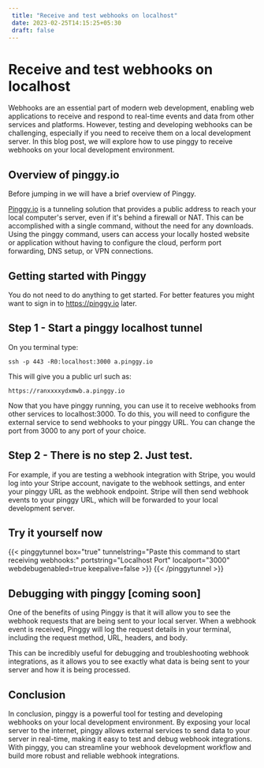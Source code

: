 ```yaml
---
 title: "Receive and test webhooks on localhost" 
 date: 2023-02-25T14:15:25+05:30 
 draft: false 
---
```


# Receive and test webhooks on localhost

Webhooks are an essential part of modern web development, enabling web applications to receive and respond to real-time events and data from other services and platforms. However, testing and developing webhooks can be challenging, especially if you need to receive them on a local development server. In this blog post, we will explore how to use pinggy to receive webhooks on your local development environment.

## Overview of pinggy.io
Before jumping in we will have a brief overview of Pinggy.


[Pinggy.io](https://pinggy.io) is a tunneling solution that provides a public address to reach your local computer's server, even if it's behind a firewall or NAT. This can be accomplished with a single command, without the need for any downloads. Using the pinggy command, users can access your locally hosted website or application without having to configure the cloud, perform port forwarding, DNS setup, or VPN connections.

## Getting started with Pinggy
You do not need to do anything to get started. For better features you might want to sign in to https://pinggy.io later.


## Step 1 - Start a pinggy localhost tunnel

On you terminal type:
```
ssh -p 443 -R0:localhost:3000 a.pinggy.io
```

This will give you a public url such as:
```
https://ranxxxxydxmwb.a.pinggy.io
```

Now that you have pinggy running, you can use it to receive webhooks from other services to localhost:3000. To do this, you will need to configure the external service to send webhooks to your pinggy URL. You can change the port from 3000 to any port of your choice.

## Step 2 - There is no step 2. Just test.

For example, if you are testing a webhook integration with Stripe, you would log into your Stripe account, navigate to the webhook settings, and enter your pinggy URL as the webhook endpoint. Stripe will then send webhook events to your pinggy URL, which will be forwarded to your local development server.

## Try it yourself now

{{< pinggytunnel box="true" tunnelstring="Paste this command to start receiving webhooks:" portstring="Localhost Port" localport="3000" webdebugenabled=true keepalive=false >}}
{{< /pinggytunnel >}}

## Debugging with pinggy [coming soon]
One of the benefits of using Pinggy is that it will allow you to see the webhook requests that are being sent to your local server. When a webhook event is received, Pinggy will log the request details in your terminal, including the request method, URL, headers, and body.

This can be incredibly useful for debugging and troubleshooting webhook integrations, as it allows you to see exactly what data is being sent to your server and how it is being processed.

## Conclusion
In conclusion, pinggy is a powerful tool for testing and developing webhooks on your local development environment. By exposing your local server to the internet, pinggy allows external services to send data to your server in real-time, making it easy to test and debug webhook integrations. With pinggy, you can streamline your webhook development workflow and build more robust and reliable webhook integrations.